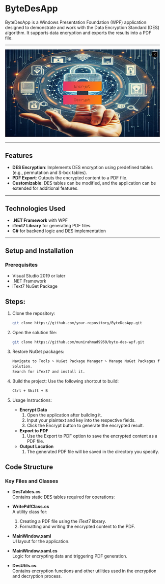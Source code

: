 # ByteDesApp

ByteDesApp is a Windows Presentation Foundation (WPF) application designed to demonstrate and work with the Data Encryption Standard (DES) algorithm. It supports data encryption and exports the results into a PDF file.

---

![ByteDesApp Screenshot](./Images/AppUi.png)

---

## Features

- **DES Encryption**: Implements DES encryption using predefined tables (e.g., permutation and S-box tables).
- **PDF Export**: Outputs the encrypted content to a PDF file.
- **Customizable**: DES tables can be modified, and the application can be extended for additional features.

---

## Technologies Used

- **.NET Framework** with WPF
- **iText7 Library** for generating PDF files
- **C#** for backend logic and DES implementation

---

## Setup and Installation

### Prerequisites

- Visual Studio 2019 or later
- .NET Framework
- iText7 NuGet Package

## Steps:

1. Clone the repository:
   ```bash
   git clone https://github.com/your-repository/ByteDesApp.git

2. Open the solution file:
   ```bash
   git clone https://github.com/munirahmad9959/byte-des-wpf.git

3. Restore NuGet packages:
   ```bash
   Navigate to Tools > NuGet Package Manager > Manage NuGet Packages for 
   Solution.
   Search for iText7 and install it.
4. Build the project:
   Use the following shortcut to build:
   ```bash
   Ctrl + Shift + B

5. Usage Instructions:

   - **Encrypt Data**
     1. Open the application after building it.
     2. Input your plaintext and key into the respective fields.
     3. Click the Encrypt button to generate the encrypted result.
   - **Export to PDF**
     1. Use the Export to PDF option to save the encrypted content as a PDF 
        file.
   - **Output Location**
     1. The generated PDF file will be saved in the directory you specify.
## Code Structure

### Key Files and Classes

- **DesTables.cs**  
  Contains static DES tables required for operations:

- **WritePdfClass.cs**  
  A utility class for:
  1. Creating a PDF file using the iText7 library.
  2. Formatting and writing the encrypted content to the PDF.

- **MainWindow.xaml**  
  UI layout for the application.

- **MainWindow.xaml.cs**  
  Logic for encrypting data and triggering PDF generation.

- **DesUtils.cs**  
  Contains encryption functions and other utilities used in the encryption and decryption process.
